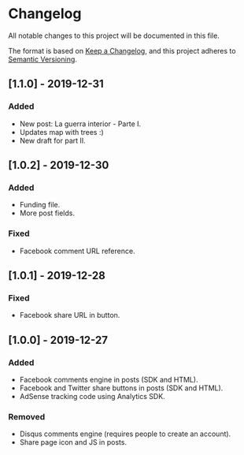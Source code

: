 # Changelog
All notable changes to this project will be documented in this file.

The format is based on [Keep a Changelog](https://keepachangelog.com/en/1.0.0/),
and this project adheres to [Semantic Versioning](https://semver.org/spec/v2.0.0.html).

## [1.1.0] - 2019-12-31
### Added
- New post: La guerra interior - Parte I.
- Updates map with trees :)
- New draft for part II.

## [1.0.2] - 2019-12-30
### Added
- Funding file.
- More post fields.

### Fixed
- Facebook comment URL reference.

## [1.0.1] - 2019-12-28
### Fixed
- Facebook share URL in button.

## [1.0.0] - 2019-12-27
### Added
- Facebook comments engine in posts (SDK and HTML).
- Facebook and Twitter share buttons in posts (SDK and HTML).
- AdSense tracking code using Analytics SDK.

### Removed
- Disqus comments engine (requires people to create an account).
- Share page icon and JS in posts.
